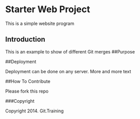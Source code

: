 # Starter Web Project

This is a simple website program

## Introduction

This is an example to show of different Git merges
##Purpose

##Deployment

Deployment can be done on any server.
More and more text

##How To Contribute

Please fork this repo 

###Copyright

Copyright 2014. Git.Training